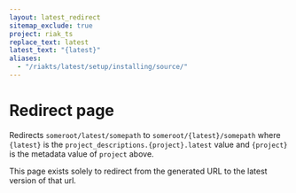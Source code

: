 ```yaml
---
layout: latest_redirect
sitemap_exclude: true
project: riak_ts
replace_text: latest
latest_text: "{latest}"
aliases:
  - "/riakts/latest/setup/installing/source/"
---
```


# Redirect page

Redirects `someroot/latest/somepath` to `someroot/{latest}/somepath`
where `{latest}` is the `project_descriptions.{project}.latest` value
and `{project}` is the metadata value of `project` above.

This page exists solely to redirect from the generated URL to the latest version of
that url.
